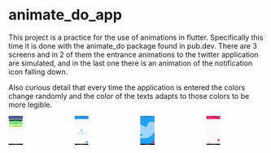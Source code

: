 # animate_do_app

This project is a practice for the use of animations in flutter. Specifically this time it is done with the animate_do package found in pub.dev. There are 3 screens and in 2 of them the entrance animations to the twitter application are simulated, and in the last one there is an animation of the notification icon falling down.

Also curious detail that every time the application is entered the colors change randomly and the color of the texts adapts to those colors to be more legible.

<div style="display: grid; grid-template-columns: repeat(4, 1fr); gap: 1em;">
  <img width="24%" src="screenshot0.png" alt="Screenshot 0">
  <img width="24%" src="screenshot1.png" alt="Screenshot 1">
  <img width="24%" src="screenshot2.png" alt="Screenshot 2">
  <img width="24%" src="screenshot3.png" alt="Screenshot 3">
</div>

